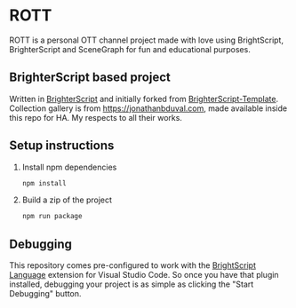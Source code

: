 # ROTT
ROTT is a personal OTT channel project made with love using BrightScript, BrighterScript and SceneGraph for fun and educational purposes.

## BrighterScript based project
Written in [BrighterScript](https://github.com/rokucommunity/brighterscript) and initially forked from [BrighterScript-Template](https://github.com/rokucommunity/brighterscript-template). Collection gallery is from https://jonathanbduval.com, made available inside this repo for HA. My respects to all their works.

## Setup instructions
1. Install npm dependencies
    ```bash
    npm install
    ```
2. Build a zip of the project
    ```bash
    npm run package
    ```

## Debugging
This repository comes pre-configured to work with the [BrightScript Language](https://github.com/rokucommunity/vscode-brightscript-language) extension for Visual Studio Code. So once you have that plugin installed, debugging your project is as simple as clicking the "Start Debugging" button.
